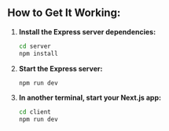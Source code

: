 ## How to Get It Working:

1. **Install the Express server dependencies:**
   ```bash
   cd server
   npm install
   ```

2. **Start the Express server:**
   ```bash
   npm run dev
   ```

3. **In another terminal, start your Next.js app:**
   ```bash
   cd client
   npm run dev
   ```